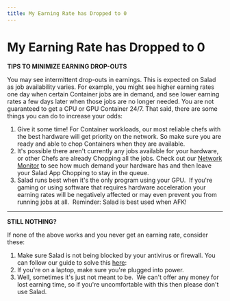 ```yaml
---
title: My Earning Rate has Dropped to 0
---
```


# My Earning Rate has Dropped to 0

**TIPS TO MINIMIZE EARNING DROP-OUTS**

You may see intermittent drop-outs in earnings. This is expected on Salad as job availability varies. For example, you might see higher earning rates one day when certain Container jobs are in demand, and see lower earning rates a few days later when those jobs are no longer needed. You are not guaranteed to get a CPU or GPU Container 24/7. That said, there are some things you can do to increase your odds:

1. Give it some time! For Container workloads, our most reliable chefs with the best hardware will get priority on the network. So make sure you are ready and able to chop Containers when they are available.
2. It's possible there aren't currently any jobs available for your hardware, or other Chefs are already Chopping all the jobs. Check out our [Network Monitor](https://salad.com/earn/demand) to see how much demand your hardware has and then leave your Salad App Chopping to stay in the queue.
3. Salad runs best when it's the only program using your GPU.  If you're gaming or using software that requires hardware acceleration your earning rates will be negatively affected or may even prevent you from running jobs at all.  Reminder: Salad is best used when AFK!

* * *

**STILL NOTHING?**

If none of the above works and you never get an earning rate, consider these:

1. Make sure Salad is not being blocked by your antivirus or firewall. You can follow our guide to solve this [here](https://support.salad.io/hc/en-us/sections/360008458292-Anti-Virus):
2. If you're on a laptop, make sure you're plugged into power.
3. Well, sometimes it's just not meant to be.  We can't offer any money for lost earning time, so if you're uncomfortable with this then please don't use Salad.
